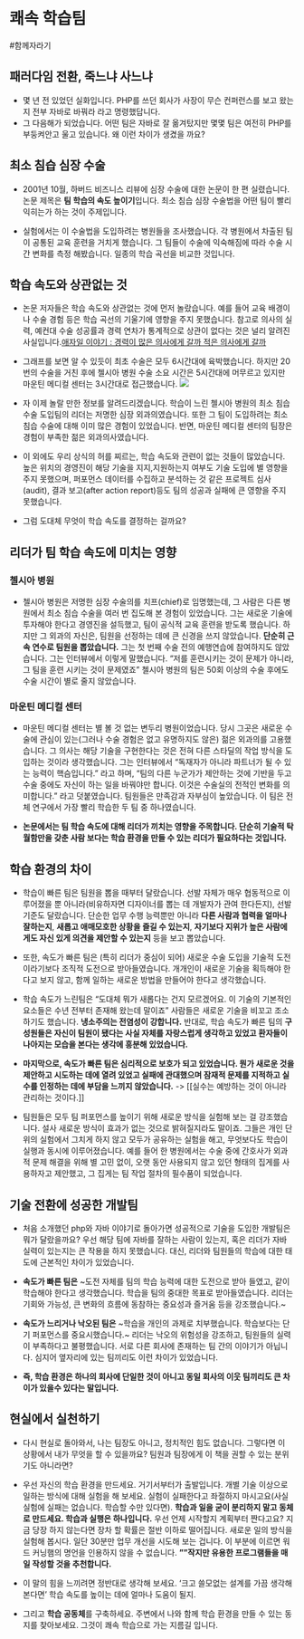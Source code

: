 # 쾌속 학습팀
#함께자라기

## 패러다임 전환, 죽느냐 사느냐
- 몇 년 전 있었던 실화입니다. PHP를 쓰던 회사가 사장이 무슨 컨퍼런스를 보고 왔는지 전부 자바로 바꿔라 라고 명령했답니다.
- 그 다음해가 되었습니다. 어떤 팀은 자바로 잘 옮겨탔지만 몇몇 팀은 여전히 PHP를 부둥켜안고 울고 있습니다. 왜 이런 차이가 생겼을 까요?


## 최소 침습 심장 수술
- 2001년 10월, 하버드 비즈니스 리뷰에 심장 수술에 대한 논문이 한 편 실렸습니다. 논문 제목은 **팀 학습의 속도 높이기**입니다. 최소 침습 심장 수술법을 어떤 팀이 빨리 익히는가 하는 것이 주제입니다.

- 실험에서는 이 수술법을 도입하려는 병원들을 조사했습니다. 각 병원에서 차출된 팀이 공통된 교육 훈련을 거치게 했습니다. 그 팀들이 수술에 익숙해짐에 따라 수술 시간 변화를 측정 해봤습니다. 일종의 학습 곡선을 비교한 것입니다.


## 학습 속도와 상관없는 것
- 논문 저자들은 학습 속도와 상관없는 것에 먼저 놀랐습니다. 예를 들어 교육 배경이나 수술 경험 등은 학습 곡선의 기울기에 영향을 주지 못했습니다.
참고로 의사의 실력, 예컨대 수술 성공률과 경력 연차가 통계적으로 상관이 없다는 것은 널리 알려진 사실입니다.[애자일 이야기 : 경력이 많은 의사에게 갈까 적은 의사에게 갈까](http://agile.egloos.com/4961611)

- 그래프를 보면 알 수 있듯이 최초 수술은 모두 6시간대에 육박했습니다. 하지만 20번의 수술을 거친 후에 첼시아 병원 수술 소요 시간은 5시간대에 머무르고 있지만 마운틴 메디컬 센터는 3시간대로 접근했습니다.
![](%E1%84%8F%E1%85%AB%E1%84%89%E1%85%A9%E1%86%A8%20%E1%84%92%E1%85%A1%E1%86%A8%E1%84%89%E1%85%B3%E1%86%B8%E1%84%90%E1%85%B5%E1%86%B7/IMG_6373858914E2-1.jpeg)

- 자 이제 놀랄 만한 정보를 알려드리겠습니다. 학습이 느린 첼시아 병원의 최소 침습 수술 도입팀의 리더는 저명한 심장 외과의였습니다. 또한 그 팀이 도입하려는 최소 침습 수술에 대해 이미 많은 경험이 있었습니다. 반면, 마운틴 메디컬 센터의 팀장은 경험이 부족한 젊은 외과의사였습니다.

- 이 외에도 우리 상식의 허를 찌르는, 학습 속도와 관련이 없는 것들이 많았습니다. 높은 위치의 경영진이 해당 기술을 지지,지원하는지 여부도 기술 도입에 별 영향을 주지 못했으며, 퍼포먼스 데이터를 수집하고 분석하는 것 같은 프로젝트 심사(audit), 결과 보고(after action report)등도 팀의 성공과 실패에 큰 영향을 주지 못했습니다.

- 그럼 도대체 무엇이 학습 속도를 결정하는 걸까요?

## 리더가 팀 학습 속도에 미치는 영향
### 첼시아 병원
- 첼시아 병원은 저명한 심장 수술의를 치프(chief)로 임명했는데, 그 사람은 다른 병원에서 최소 침습 수술을 여러 번 집도해 본 경험이 있었습니다. 그는 새로운 기술에 투자해야 한다고 경영진을 설득했고, 팀이 공식적 교육 훈련을 받도록 했습니다. 하지만 그 외과의 자신은, 팀원을 선정하는 데에 큰 신경을 쓰지 않았습니다. **단순히 근속 연수로 팀원을 뽑았습니다.**
그는 첫 번째 수술 전의 예행연습에 참여하지도 않았습니다. 그는 인터뷰에서 이렇게 말했습니다. “저를 훈련시키는 것이 문제가 아니라, 그 팀을 훈련 시키는 것이 문제였죠” 첼시아 병원의 팀은 50회 이상의 수술 후에도 수술 시간이 별로 줄지 않았습니다.

### 마운틴 메디컬 센터
- 마운틴 메디컬 센터는 별 볼 것 없는 변두리 병원이었습니다. 당시 그곳은 새로운 수술에 관심이 있는(그러나 수술 경험은 없고 유명하지도 않은) 젊은 외과의를 고용했습니다. 그 의사는 해당 기술을 구현한다는 것은 전혀 다른 스타딜의 작업 방식을 도입하는 것이라 생각했습니다.
그는 인터뷰에서 “독재자가 아니라 파트너가 될 수 있는 능력이 핵슴입니다.” 라고 하며, “팀의 다른 누군가가 제안하는 것에 기반을 두고 수술 중에도 자신이 하는 일을 바꿔야만 합니다. 이것은 수술실의 전적인 변화를 의미합니다.” 라고 덧붙였습니다. 팀원들은 만족감과 자부심이 높았습니다. 이 팀은 전체 연구에서 가장 빨리 학습한 두 팀 중 하나였습니다.

- **논문에서는 팀 학습 속도에 대해 리더가 끼치는 영향을 주목합니다. 단순히 기술적 탁월함만을 갖춘 사람 보다는 학습 환경을 만들 수 있는 리더가 필요하다는 것입니다.**

## 학습 환경의 차이
- 학습이 빠른 팀은 팀원을 뽑을 때부터 달랐습니다. 선발 자체가 매우 협동적으로 이루어졌을 뿐 아니라(비유하자면 디자이너를 뽑는 데 개발자가 관여 한다든지), 선발 기준도 달랐습니다. 단순한 업무 수행 능력뿐만 아니라 **다른 사람과 협력을 얼마나 잘하는지**, **새롭고 애매모호한 상황을 즐길 수 있는지**, **자기보다 지위가 높은 사람에게도 자신 있게 의견을 제안할 수 있는지** 등을 보고 뽑았습니다.

- 또한, 속도가 빠른 팀은 (특히 리더가 중심이 되어) 새로운 수술 도입을 기술적 도전이라기보다 조직적 도전으로 받아들였습니다. 개개인이 새로운 기술을 획득해야 한다고 보지 않고, 함께 일하는 새로운 방법을 만들어야 한다고 생각했습니다.

- 학습 속도가 느린팀은 “도대체 뭐가 새롭다는 건지 모르겠어요. 이 기술의 기본적인 요소들은 수년 전부터 존재해 왔는데 말이죠” 사람들은 새로운 기술을 비꼬고 조소하기도 했습니다. **냉소주의는 전염성이 강합니다.** 반대로, 학습 속도가 빠른 팀의 **구성원들은 자신이 팀원이 됐다는 사실 자체를 자랑스럽게 생각하고 있었고 환자들이 나아지는 모습을 본다는 생각에 흥분해 있었습니다.**

- **마지막으로, 속도가 빠른 팀은 심리적으로 보호가 되고 있었습니다. 뭔가 새로운 것을 제안하고 시도하는 데에 열려 있었고 실패에 관대했으며 잠재적 문제를 지적하고 실수를 인정하는 데에 부담을 느끼지 않았습니다.** -> [[실수는 예방하는 것이 아니라 관리하는 것이다.]]

- 팀원들은 모두 팀 퍼포먼스를 높이기 위해 새로운 방식을 실험해 보는 걸 강조했습니다. 설사 새로운 방식이 효과가 없는 것으로 밝혀질지라도 말이죠. 그들은 개인 단위의 실험에서 그치게 하지 않고 모두가 공유하는 실험을 해고, 무엇보다도 학습이 실행과 동시에 이루어졌습니다. 예를 들어 한 병원에서는 수술 중에 간호사가 외과적 문제 해결을 위해 별 고민 없이, 오랫 동안 사용되지 않고 있던 형태의 집게를 사용하자고 제안했고, 그 집게는 팀 작업 절차의 필수품이 되었습니다.

## 기술 전환에 성공한 개발팀
- 처음 소개했던 php와 자바 이야기로 돌아가면 성공적으로 기술을 도입한 개발팀은 뭐가 달랐을까요?
우선 해당 팀에 자바를 잘하는 사람이 있는지, 혹은 리더가 자바 실력이 있는지는 큰 작용을 하지 못했습니다. 대신, 리더와 팀원들의 학습에 대한 태도에 근본적인 차이가 있었습니다. 

- **속도가 빠른 팀은** ~도전 자체를 팀의 학습 능력에 대한 도전으로 받아 들였고, 같이 학습해야 한다고 생각했습니다. 학습을 팀의 중대한 목표로 받아들였습니다. 리더는 기회와 가능성, 큰 변화의 흐름에 동참하는 중요성과 즐거움 등을 강조했습니다.~ 

- **속도가 느리거나 낙오된 팀은** ~학습을 개인의 과제로 치부했습니다. 학습보다는 단기 퍼포먼스를 중요시했습니다.~ 리더는 낙오의 위험성을 강조하고, 팀원들의 실력이 부족하다고 불평했습니다. 서로 다른 회사에 존재하는 팀 간의 이야기가 아닙니다. 심지어 옆자리에 있는 팀끼리도 이런 차이가 있었습니다. 

- **즉, 학습 환경은 하나의 회사에 단일한 것이 아니고 동일 회사의 이웃 팀끼리도 큰 차이가 있을수 있다는 말입니다.**

## 현실에서 실천하기
- 다시 현실로 돌아와서, 나는 팀장도 아니고, 정치적인 힘도 없습니다. 그렇다면 이 상황에서 내가 무엇을 할 수 있을까요? 팀원과 팀장에게 이 책을 권할 수 있는 분위기도 아니라면? 

- 우선 자신의 학습 환경을 만드세요. 거기서부터가 출발입니다. 개별 기술 이상으로 일하는 방식에 대해 실험을 해 보세요. 실험이 실패한다고 좌절하지 마시고요(사실 실험에 실패는 없습니다. 학습할 수만 있다면). **학습과 일을 굳이 분리하지 말고 동체로 만드세요. 학습과 실행은 하나입니다.** 우선 언제 시작할지 계획부터 짠다고요? 지금 당장 하지 않는다면 장차 할 확률은 절반 이하로 떨어집니다. 새로운 일의 방식을 실험해 봅시다. 일단 30분만 업무 개선을 시도해 보는 겁니다. 이 부분에 이르면 워드 커닝햄의 명언을 인용하지 않을 수 없습니다. **””작지만 유용한 프로그램들을 매일 작성할 것을 추천합니다.**

- 이 말의 힘을 느끼려면 정반대로 생각해 보세요. ‘크고 쓸모없는 설계를 가끔 생각해 본다면’ 학습 속도를 높이는 데에 얼마나 도움이 될지.

- 그리고 **학습 공동체**를 구축하세요. 주변에서 나와 함께 학습 환경을 만들 수 있는 동지를 찾아보세요. 그것이 쾌속 학습으로 가는 지름길 입니다.













